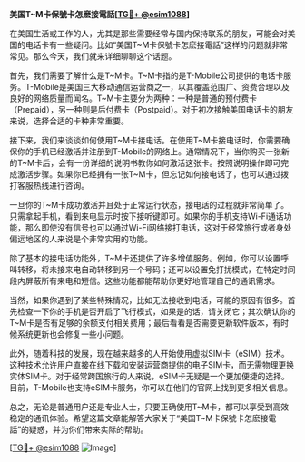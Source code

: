 **美国T~M卡保號卡怎麽接電話[[TG💪+ @esim1088](https://t.me/s/esim1088)]**

在美国生活或工作的人，尤其是那些需要经常与国内保持联系的朋友，可能会对美国的电话卡有一些疑问。比如“美国T~M卡保號卡怎麽接電話”这样的问题就非常常见。那么今天，我们就来详细聊聊这个话题。

首先，我们需要了解什么是T~M卡。T~M卡指的是T-Mobile公司提供的电话卡服务。T-Mobile是美国三大移动通信运营商之一，以其覆盖范围广、资费合理以及良好的网络质量而闻名。T~M卡主要分为两种：一种是普通的预付费卡（Prepaid），另一种则是后付费卡（Postpaid）。对于初次接触美国电话卡的朋友来说，选择合适的卡种非常重要。

接下来，我们来谈谈如何使用T~M卡接电话。在使用T~M卡接电话时，你需要确保你的手机已经激活并注册到T-Mobile的网络上。通常情况下，当你购买一张新的T~M卡后，会有一份详细的说明书教你如何激活这张卡。按照说明操作即可完成激活步骤。如果你已经拥有一张T~M卡，但忘记如何接电话了，也可以通过拨打客服热线进行咨询。

一旦你的T~M卡成功激活并且处于正常运行状态，接电话的过程就非常简单了。只需拿起手机，看到来电显示时按下接听键即可。如果你的手机支持Wi-Fi通话功能，那么即使没有信号也可以通过Wi-Fi网络接打电话，这对于经常旅行或者身处偏远地区的人来说是个非常实用的功能。

除了基本的接电话功能外，T~M卡还提供了许多增值服务。例如，你可以设置呼叫转移，将未接来电自动转移到另一个号码；还可以设置免打扰模式，在特定时间段内屏蔽所有来电和短信。这些功能都能帮助你更好地管理自己的通讯需求。

当然，如果你遇到了某些特殊情况，比如无法接收到电话，可能的原因有很多。首先检查一下你的手机是否开启了飞行模式，如果是的话，请关闭它；其次确认你的T~M卡是否有足够的余额支付相关费用；最后看看是否需要更新软件版本，有时候系统更新也会修复一些小问题。

此外，随着科技的发展，现在越来越多的人开始使用虚拟SIM卡（eSIM）技术。这种技术允许用户直接在线下载和安装运营商提供的电子SIM卡，而无需物理更换实体SIM卡。对于经常跨国旅行的人来说，eSIM卡无疑是一个更加便捷的选择。目前，T-Mobile也支持eSIM卡服务，你可以在他们的官网上找到更多相关信息。

总之，无论是普通用户还是专业人士，只要正确使用T~M卡，都可以享受到高效稳定的通讯体验。希望这篇文章能解答大家关于“美国T~M卡保號卡怎麽接電話”的疑惑，并为你们带来实际的帮助。

[[TG💪+ @esim1088](https://t.me/s/esim1088) ![Image](https://i.postimg.cc/4NQfJmqS/Snipaste-2025-05-13-00-14-12.png)]